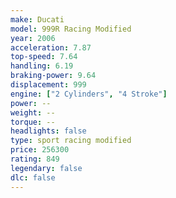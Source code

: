 ```yaml
---
make: Ducati
model: 999R Racing Modified
year: 2006
acceleration: 7.87
top-speed: 7.64
handling: 6.19
braking-power: 9.64
displacement: 999
engine: ["2 Cylinders", "4 Stroke"]
power: --
weight: --
torque: --
headlights: false
type: sport racing modified
price: 256300
rating: 849
legendary: false
dlc: false
---
```

